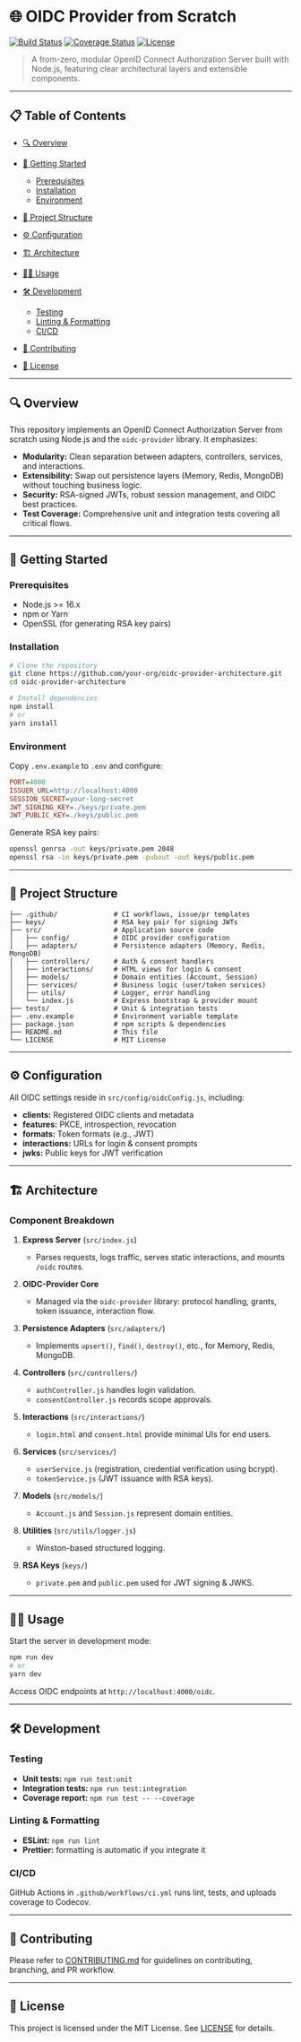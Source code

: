 # 🌐 OIDC Provider from Scratch

[![Build Status](https://img.shields.io/github/actions/workflow/status/your-org/oidc-provider-architecture/ci.yml?branch=main)](https://github.com/your-org/oidc-provider-architecture/actions)
[![Coverage Status](https://img.shields.io/codecov/c/gh/your-org/oidc-provider-architecture)](https://codecov.io/gh/your-org/oidc-provider-architecture)
[![License](https://img.shields.io/github/license/your-org/oidc-provider-architecture)](./LICENSE)

> A from-zero, modular OpenID Connect Authorization Server built with Node.js, featuring clear architectural layers and extensible components.

---

## 📋 Table of Contents

* [🔍 Overview](#-overview)
* [🚀 Getting Started](#-getting-started)

  * [Prerequisites](#prerequisites)
  * [Installation](#installation)
  * [Environment](#environment)
* [📂 Project Structure](#-project-structure)
* [⚙️ Configuration](#️-configuration)
* [🏗️ Architecture](#️-architecture)
* [👩‍💻 Usage](#-usage)
* [🛠️ Development](#️-development)

  * [Testing](#testing)
  * [Linting & Formatting](#linting--formatting)
  * [CI/CD](#cidc)
* [🤝 Contributing](#-contributing)
* [📄 License](#-license)

---

## 🔍 Overview

This repository implements an OpenID Connect Authorization Server from scratch using Node.js and the `oidc-provider` library. It emphasizes:

* **Modularity:** Clean separation between adapters, controllers, services, and interactions.
* **Extensibility:** Swap out persistence layers (Memory, Redis, MongoDB) without touching business logic.
* **Security:** RSA-signed JWTs, robust session management, and OIDC best practices.
* **Test Coverage:** Comprehensive unit and integration tests covering all critical flows.

---

## 🚀 Getting Started

### Prerequisites

* Node.js >= 16.x
* npm or Yarn
* OpenSSL (for generating RSA key pairs)

### Installation

```bash
# Clone the repository
git clone https://github.com/your-org/oidc-provider-architecture.git
cd oidc-provider-architecture

# Install dependencies
npm install
# or
yarn install
```

### Environment

Copy `.env.example` to `.env` and configure:

```ini
PORT=4000
ISSUER_URL=http://localhost:4000
SESSION_SECRET=your-long-secret
JWT_SIGNING_KEY=./keys/private.pem
JWT_PUBLIC_KEY=./keys/public.pem
```

Generate RSA key pairs:

```bash
openssl genrsa -out keys/private.pem 2048
openssl rsa -in keys/private.pem -pubout -out keys/public.pem
```

---

## 📂 Project Structure

```text
├── .github/              # CI workflows, issue/pr templates
├── keys/                 # RSA key pair for signing JWTs
├── src/                  # Application source code
│   ├── config/           # OIDC provider configuration
│   ├── adapters/         # Persistence adapters (Memory, Redis, MongoDB)
│   ├── controllers/      # Auth & consent handlers
│   ├── interactions/     # HTML views for login & consent
│   ├── models/           # Domain entities (Account, Session)
│   ├── services/         # Business logic (user/token services)
│   ├── utils/            # Logger, error handling
│   └── index.js          # Express bootstrap & provider mount
├── tests/                # Unit & integration tests
├── .env.example          # Environment variable template
├── package.json          # npm scripts & dependencies
├── README.md             # This file
└── LICENSE               # MIT License
```

---

## ⚙️ Configuration

All OIDC settings reside in `src/config/oidcConfig.js`, including:

* **clients:** Registered OIDC clients and metadata
* **features:** PKCE, introspection, revocation
* **formats:** Token formats (e.g., JWT)
* **interactions:** URLs for login & consent prompts
* **jwks:** Public keys for JWT verification

---

## 🏗️ Architecture

### Component Breakdown

1. **Express Server** (`src/index.js`)

   * Parses requests, logs traffic, serves static interactions, and mounts `/oidc` routes.
2. **OIDC-Provider Core**

   * Managed via the `oidc-provider` library: protocol handling, grants, token issuance, interaction flow.
3. **Persistence Adapters** (`src/adapters/`)

   * Implements `upsert()`, `find()`, `destroy()`, etc., for Memory, Redis, MongoDB.
4. **Controllers** (`src/controllers/`)

   * `authController.js` handles login validation.
   * `consentController.js` records scope approvals.
5. **Interactions** (`src/interactions/`)

   * `login.html` and `consent.html` provide minimal UIs for end users.
6. **Services** (`src/services/`)

   * `userService.js` (registration, credential verification using bcrypt).
   * `tokenService.js` (JWT issuance with RSA keys).
7. **Models** (`src/models/`)

   * `Account.js` and `Session.js` represent domain entities.
8. **Utilities** (`src/utils/logger.js`)

   * Winston-based structured logging.
9. **RSA Keys** (`keys/`)

   * `private.pem` and `public.pem` used for JWT signing & JWKS.

---

## 👩‍💻 Usage

Start the server in development mode:

```bash
npm run dev
# or
yarn dev
```

Access OIDC endpoints at `http://localhost:4000/oidc`.

---

## 🛠️ Development

### Testing

* **Unit tests:** `npm run test:unit`
* **Integration tests:** `npm run test:integration`
* **Coverage report:** `npm run test -- --coverage`

### Linting & Formatting

* **ESLint:** `npm run lint`
* **Prettier:** formatting is automatic if you integrate it

### CI/CD

GitHub Actions in `.github/workflows/ci.yml` runs lint, tests, and uploads coverage to Codecov.

---

## 🤝 Contributing

Please refer to [CONTRIBUTING.md](.github/CONTRIBUTING.md) for guidelines on contributing, branching, and PR workflow.

---

## 📄 License

This project is licensed under the MIT License. See [LICENSE](./LICENSE) for details.

